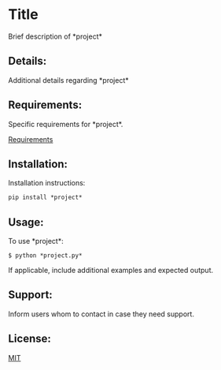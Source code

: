 # Title

Brief description of \*project\* 

## Details:

Additional details regarding \*project\* 

## Requirements:

Specific requirements for \*project\*. 

[Requirements](./requirements.txt)

## Installation:

Installation instructions:
```cmd
pip install *project* 
```

## Usage:

To use \*project\*:

```
$ python *project.py*
```

If applicable, include additional examples and expected output.

## Support:

Inform users whom to contact in case they need support.

## License:
[MIT](./license)
